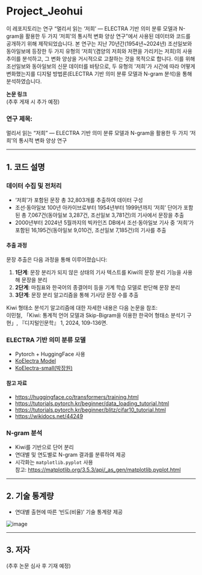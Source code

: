 # Project_Jeohui

이 레포지토리는 연구 “멀리서 읽는 ‘저희’ ― ELECTRA 기반 의미 분류 모델과 N-gram을 활용한 두 가지 ‘저희’의 통시적 변화 양상 연구”에서 사용된 데이터와 코드를 공개하기 위해 제작되었습니다. 본 연구는 지난 70년간(1954년~2024년) 조선일보와 동아일보에 등장한 두 가지 유형의 ‘저희’(겸양의 저희와 저편을 가리키는 저희)의 사용 추이를 분석하고, 그 변화 양상을 거시적으로 고찰하는 것을 목적으로 합니다. 이를 위해 조선일보와 동아일보의 신문 데이터를 바탕으로, 두 유형의 '저희'가 시간에 따라 어떻게 변화했는지를 디지털 방법론(ELECTRA 기반 의미 분류 모델과 N-gram 분석)을 통해 분석하였습니다.

**논문 링크**  
(추후 게재 시 추가 예정)

### 연구 제목:  
멀리서 읽는 “저희” ― ELECTRA 기반 의미 분류 모델과 N-gram을 활용한 두 가지 ‘저희’의 통시적 변화 양상 연구 

---

## 1. 코드 설명

### 데이터 수집 및 전처리

- ‘저희’가 포함된 문장 총 32,803개를 추출하여 데이터 구성
- 조선·동아일보 100년 아카이브로부터 1954년부터 1999년까지 ‘저희’ 단어가 포함된 총 7,067건(동아일보 3,287건, 조선일보 3,781건)의 기사에서 문장을 추출
- 2000년부터 2024년 5월까지의 빅카인즈 DB에서 조선·동아일보 기사 중 ‘저희’가 포함된 16,195건(동아일보 9,010건, 조선일보 7,185건)의 기사를 추출

#### 추출 과정
문장 추출은 다음 과정을 통해 이루어졌습니다:
1. **1단계**: 문장 분리가 되지 않은 상태의 기사 텍스트를 Kiwi의 문장 분리 기능을 사용해 문장을 분리
2. **2단계**: 마침표와 한국어의 종결어미 등을 기계 학습 모델로 판단해 문장 분리
3. **3단계**: 문장 분리 알고리즘을 통해 기사당 문장 수를 추출

Kiwi 형태소 분석기 알고리즘에 대한 자세한 내용은 다음 논문을 참조:  
이민철, 「Kiwi: 통계적 언어 모델과 Skip-Bigram을 이용한 한국어 형태소 분석기 구현」, 『디지털인문학』 1, 2024, 109-136면.

### ELECTRA 기반 의미 분류 모델

- Pytorch + HuggingFace 사용
- [KoElectra Model](https://monologg.kr/2020/05/02/koelectra-part1/)
- [KoElectra-small(박장원)](https://github.com/monologg/KoELECTRA)

#### 참고 자료
- https://huggingface.co/transformers/training.html
- https://tutorials.pytorch.kr/beginner/data_loading_tutorial.html
- https://tutorials.pytorch.kr/beginner/blitz/cifar10_tutorial.html
- https://wikidocs.net/44249

### N-gram 분석

- Kiwi를 기반으로 단어 분리
- 연대별 및 연도별로 N-gram 결과를 분류하여 제공
- 시각화는 `matplotlib.pyplot` 사용  
  참고: https://matplotlib.org/3.5.3/api/_as_gen/matplotlib.pyplot.html

---

## 2. 기술 통계량

- 연대별 출현에 따른 ‘빈도(비율)’ 기술 통계량 제공

![image](https://github.com/user-attachments/assets/752b1fd8-bf80-4b13-90e5-593cd6aa812f)

---

## 3. 저자
(추후 논문 심사 후 기재 예정)
